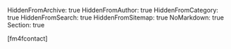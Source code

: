 HiddenFromArchive: true
HiddenFromAuthor: true
HiddenFromCategory: true
HiddenFromSearch: true
HiddenFromSitemap: true
NoMarkdown: true
Section: true

<div class="row justify-content-center">
  <div class="col-lg-9 text-center text-white">
[fm4fcontact]
  </div>
</div>
